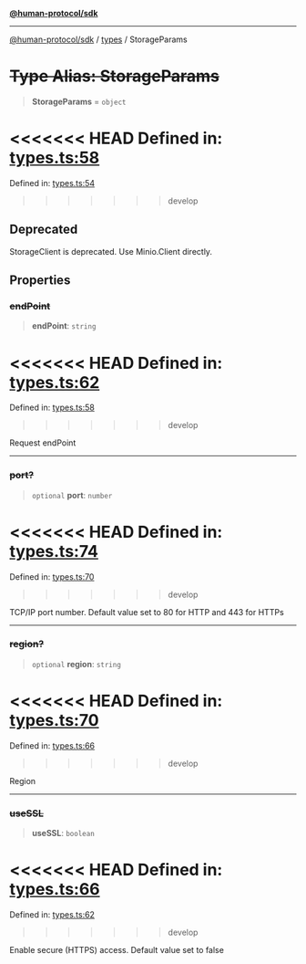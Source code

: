 [**@human-protocol/sdk**](../../README.md)

***

[@human-protocol/sdk](../../modules.md) / [types](../README.md) / StorageParams

# ~~Type Alias: StorageParams~~

> **StorageParams** = `object`

<<<<<<< HEAD
Defined in: [types.ts:58](https://github.com/humanprotocol/human-protocol/blob/daa33ac30e8a8fd3dd7bbd077ced2e0ab16f7bab/packages/sdk/typescript/human-protocol-sdk/src/types.ts#L58)
=======
Defined in: [types.ts:54](https://github.com/humanprotocol/human-protocol/blob/8c6afbe01e352b593635124b575731df11c509c7/packages/sdk/typescript/human-protocol-sdk/src/types.ts#L54)
>>>>>>> develop

## Deprecated

StorageClient is deprecated. Use Minio.Client directly.

## Properties

### ~~endPoint~~

> **endPoint**: `string`

<<<<<<< HEAD
Defined in: [types.ts:62](https://github.com/humanprotocol/human-protocol/blob/daa33ac30e8a8fd3dd7bbd077ced2e0ab16f7bab/packages/sdk/typescript/human-protocol-sdk/src/types.ts#L62)
=======
Defined in: [types.ts:58](https://github.com/humanprotocol/human-protocol/blob/8c6afbe01e352b593635124b575731df11c509c7/packages/sdk/typescript/human-protocol-sdk/src/types.ts#L58)
>>>>>>> develop

Request endPoint

***

### ~~port?~~

> `optional` **port**: `number`

<<<<<<< HEAD
Defined in: [types.ts:74](https://github.com/humanprotocol/human-protocol/blob/daa33ac30e8a8fd3dd7bbd077ced2e0ab16f7bab/packages/sdk/typescript/human-protocol-sdk/src/types.ts#L74)
=======
Defined in: [types.ts:70](https://github.com/humanprotocol/human-protocol/blob/8c6afbe01e352b593635124b575731df11c509c7/packages/sdk/typescript/human-protocol-sdk/src/types.ts#L70)
>>>>>>> develop

TCP/IP port number. Default value set to 80 for HTTP and 443 for HTTPs

***

### ~~region?~~

> `optional` **region**: `string`

<<<<<<< HEAD
Defined in: [types.ts:70](https://github.com/humanprotocol/human-protocol/blob/daa33ac30e8a8fd3dd7bbd077ced2e0ab16f7bab/packages/sdk/typescript/human-protocol-sdk/src/types.ts#L70)
=======
Defined in: [types.ts:66](https://github.com/humanprotocol/human-protocol/blob/8c6afbe01e352b593635124b575731df11c509c7/packages/sdk/typescript/human-protocol-sdk/src/types.ts#L66)
>>>>>>> develop

Region

***

### ~~useSSL~~

> **useSSL**: `boolean`

<<<<<<< HEAD
Defined in: [types.ts:66](https://github.com/humanprotocol/human-protocol/blob/daa33ac30e8a8fd3dd7bbd077ced2e0ab16f7bab/packages/sdk/typescript/human-protocol-sdk/src/types.ts#L66)
=======
Defined in: [types.ts:62](https://github.com/humanprotocol/human-protocol/blob/8c6afbe01e352b593635124b575731df11c509c7/packages/sdk/typescript/human-protocol-sdk/src/types.ts#L62)
>>>>>>> develop

Enable secure (HTTPS) access. Default value set to false
